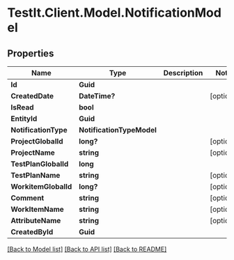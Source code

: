 # TestIt.Client.Model.NotificationModel

## Properties

Name | Type | Description | Notes
------------ | ------------- | ------------- | -------------
**Id** | **Guid** |  | 
**CreatedDate** | **DateTime?** |  | [optional] 
**IsRead** | **bool** |  | 
**EntityId** | **Guid** |  | 
**NotificationType** | **NotificationTypeModel** |  | 
**ProjectGlobalId** | **long?** |  | [optional] 
**ProjectName** | **string** |  | [optional] 
**TestPlanGlobalId** | **long** |  | 
**TestPlanName** | **string** |  | [optional] 
**WorkitemGlobalId** | **long?** |  | [optional] 
**Comment** | **string** |  | [optional] 
**WorkItemName** | **string** |  | [optional] 
**AttributeName** | **string** |  | [optional] 
**CreatedById** | **Guid** |  | 

[[Back to Model list]](../README.md#documentation-for-models) [[Back to API list]](../README.md#documentation-for-api-endpoints) [[Back to README]](../README.md)

